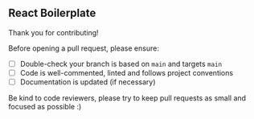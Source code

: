 ## React Boilerplate

Thank you for contributing!

Before opening a pull request, please ensure:

- [ ] Double-check your branch is based on `main` and targets `main`
- [ ] Code is well-commented, linted and follows project conventions
- [ ] Documentation is updated (if necessary)

Be kind to code reviewers, please try to keep pull requests as small and focused as possible :)

